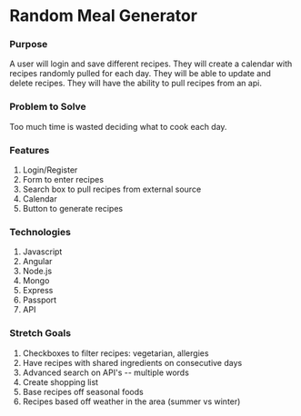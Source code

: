 # Random Meal Generator

### Purpose

A user will login and save different recipes. They will create a calendar with recipes randomly pulled for each day. They will be able to update and delete recipes. They will have the ability to pull recipes from an api.

### Problem to Solve

Too much time is wasted deciding what to cook each day.

### Features

1. Login/Register
2. Form to enter recipes
3. Search box to pull recipes from external source
4. Calendar
5. Button to generate recipes

### Technologies

1. Javascript
2. Angular
3. Node.js
4. Mongo
5. Express
6. Passport
7. API

### Stretch Goals

1. Checkboxes to filter recipes: vegetarian, allergies
2. Have recipes with shared ingredients on consecutive days
3. Advanced search on API's -- multiple words
4. Create shopping list
5. Base recipes off seasonal foods
6. Recipes based off weather in the area (summer vs winter)
